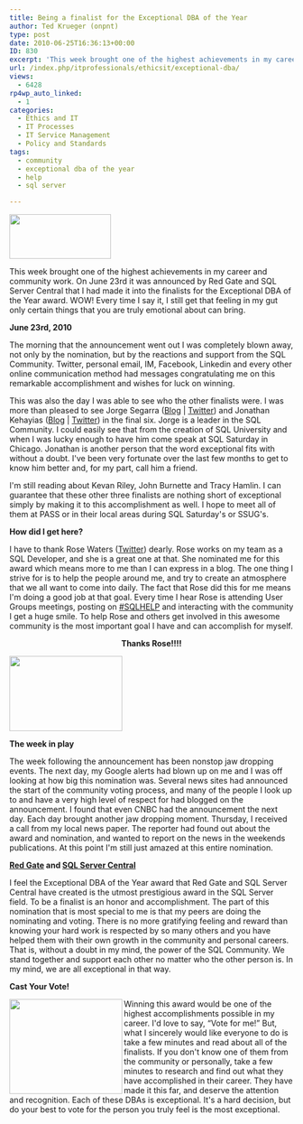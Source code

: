 ```yaml
---
title: Being a finalist for the Exceptional DBA of the Year
author: Ted Krueger (onpnt)
type: post
date: 2010-06-25T16:36:13+00:00
ID: 830
excerpt: 'This week brought one of the highest achievements in my career and community work.  On June 23rd it was announced by Red Gate and SQL Server Central that I had made it into the finalists for the Exceptional DBA of the Year award.  WOW!  Every time I say it, I still get that feeling in my gut only certain things that you are truly emotional about can bring.'
url: /index.php/itprofessionals/ethicsit/exceptional-dba/
views:
  - 6428
rp4wp_auto_linked:
  - 1
categories:
  - Ethics and IT
  - IT Processes
  - IT Service Management
  - Policy and Standards
tags:
  - community
  - exceptional dba of the year
  - help
  - sql server

---
```

<div class="image_block">
  <img src="/wp-content/uploads/blogs/ITProfessionals/dba_year.gif" alt="" title="" width="180" height="79" />
</div>

This week brought one of the highest achievements in my career and community work. On June 23rd it was announced by Red Gate and SQL Server Central that I had made it into the finalists for the Exceptional DBA of the Year award. WOW! Every time I say it, I still get that feeling in my gut only certain things that you are truly emotional about can bring. 

**June 23rd, 2010**

The morning that the announcement went out I was completely blown away, not only by the nomination, but by the reactions and support from the SQL Community. Twitter, personal email, IM, Facebook, Linkedin and every other online communication method had messages congratulating me on this remarkable accomplishment and wishes for luck on winning. 

This was also the day I was able to see who the other finalists were. I was more than pleased to see Jorge Segarra ([Blog][1] | [Twitter][2]) and Jonathan Kehayias ([Blog][3] | [Twitter][4]) in the final six. Jorge is a leader in the SQL Community. I could easily see that from the creation of SQL University and when I was lucky enough to have him come speak at SQL Saturday in Chicago. Jonathan is another person that the word exceptional fits with without a doubt. I've been very fortunate over the last few months to get to know him better and, for my part, call him a friend.

I'm still reading about Kevan Riley, John Burnette and Tracy Hamlin. I can guarantee that these other three finalists are nothing short of exceptional simply by making it to this accomplishment as well. I hope to meet all of them at PASS or in their local areas during SQL Saturday's or SSUG's. 

**How did I get here?**

I have to thank Rose Waters ([Twitter][5]) dearly. Rose works on my team as a SQL Developer, and she is a great one at that. She nominated me for this award which means more to me than I can express in a blog. The one thing I strive for is to help the people around me, and try to create an atmosphere that we all want to come into daily. The fact that Rose did this for me means I'm doing a good job at that goal. Every time I hear Rose is attending User Groups meetings, posting on [#SQLHELP][6] and interacting with the community I get a huge smile. To help Rose and others get involved in this awesome community is the most important goal I have and can accomplish for myself. 

<p align="center">
  <strong>Thanks Rose!!!!</strong>
</p>

<div class="image_block">
  <img src="/wp-content/uploads/blogs/ITProfessionals/thanks.gif" alt="" title="" width="200" height="133" />
</div></p> 

**The week in play**

The week following the announcement has been nonstop jaw dropping events. The next day, my Google alerts had blown up on me and I was off looking at how big this nomination was. Several news sites had announced the start of the community voting process, and many of the people I look up to and have a very high level of respect for had blogged on the announcement. I found that even CNBC had the announcement the next day. Each day brought another jaw dropping moment. Thursday, I received a call from my local news paper. The reporter had found out about the award and nomination, and wanted to report on the news in the weekends publications. At this point I'm still just amazed at this entire nomination. 

**[Red Gate][7] and [SQL Server Central][8]**

I feel the Exceptional DBA of the Year award that Red Gate and SQL Server Central have created is the utmost prestigious award in the SQL Server field. To be a finalist is an honor and accomplishment. The part of this nomination that is most special to me is that my peers are doing the nominating and voting. There is no more gratifying feeling and reward than knowing your hard work is respected by so many others and you have helped them with their own growth in the community and personal careers. That is, without a doubt in my mind, the power of the SQL Community. We stand together and support each other no matter who the other person is. In my mind, we are all exceptional in that way. 

**Cast Your Vote!**

<div class="image_block">
  <img src="/wp-content/uploads/blogs/ITProfessionals/vote.gif" alt="" title="" width="200" height="168" align="left" />
</div>



Winning this award would be one of the highest accomplishments possible in my career. I'd love to say, “Vote for me!” But, what I sincerely would like everyone to do is take a few minutes and read about all of the finalists. If you don't know one of them from the community or personally, take a few minutes to research and find out what they have accomplished in their career. They have made it this far, and deserve the attention and recognition. Each of these DBAs is exceptional. It's a hard decision, but do your best to vote for the person you truly feel is the most exceptional.

 [1]: http://sqlchicken.com/
 [2]: http://twitter.com/sqlchicken
 [3]: http://sqlblog.com/blogs/jonathan_kehayias/
 [4]: http://twitter.com/sqlsarg
 [5]: http://twitter.com/sqlrose
 [6]: http://twitter.com/#search?q=%23sqlhelp
 [7]: http://www.red-gate.com/
 [8]: http://www.sqlservercentral.com/